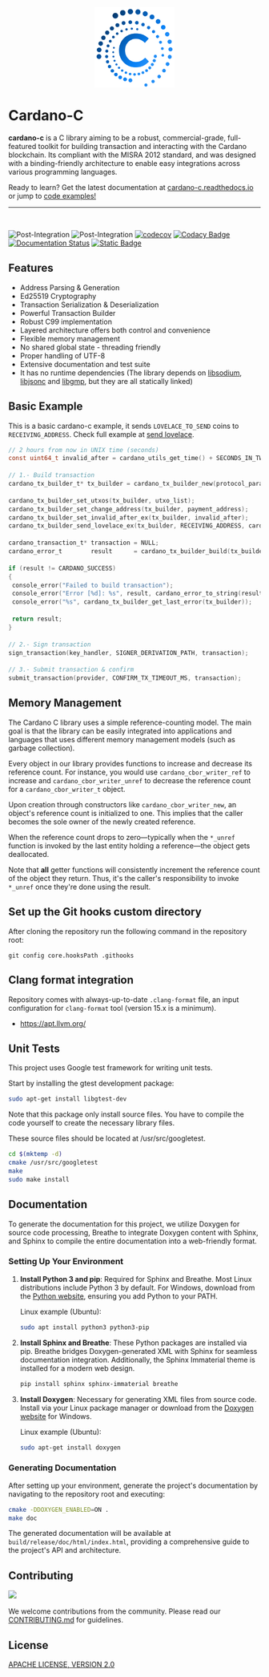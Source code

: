 <p align="center">
  <img align="middle" src=
  "assets/cardano-c-logo-small.png"
  height="160" />
</p>

# Cardano-C

**cardano-c** is a C library aiming to be a robust, commercial-grade, full-featured toolkit for building transaction and interacting with the Cardano blockchain. Its compliant with the MISRA 2012 standard,
and was designed with a binding-friendly architecture to enable easy integrations across various programming languages.

Ready to learn? Get the latest documentation at [cardano-c.readthedocs.io](https://cardano-c.readthedocs.io/) or jump to [code examples!](examples/)

---
<br>

![Post-Integration](https://github.com/Biglup/cardano-c/actions/workflows/unit-test.yml/badge.svg)
![Post-Integration](https://github.com/Biglup/cardano-c/actions/workflows/static-code-analysis.yml/badge.svg)
[![codecov](https://codecov.io/gh/Biglup/cardano-c/graph/badge.svg?token=A5U3U5KGG7)](https://codecov.io/gh/Biglup/cardano-c)
[![Codacy Badge](https://app.codacy.com/project/badge/Grade/36ac650a4b694421bf6780a110e2f65a)](https://app.codacy.com/gh/Biglup/cardano-c/dashboard?utm_source=gh&utm_medium=referral&utm_content=&utm_campaign=Badge_grade)
[![Documentation Status](https://readthedocs.org/projects/cardano-c/badge/?version=latest)](https://cardano-c.readthedocs.io/en/latest/?badge=latest)
[![Static Badge](https://img.shields.io/badge/Funded_By-Project_Catalyst-133ff0?logo=cardano&logoColor=ffffff)](https://projectcatalyst.io/)

## Features

- Address Parsing & Generation
- Ed25519 Cryptography
- Transaction Serialization & Deserialization
- Powerful Transaction Builder
- Robust C99 implementation
- Layered architecture offers both control and convenience
- Flexible memory management
- No shared global state - threading friendly
- Proper handling of UTF-8
- Extensive documentation and test suite
- It has no runtime dependencies (The library depends on [libsodium](https://github.com/jedisct1/libsodium), [libjsonc](https://github.com/json-c/json-c) and [libgmp](https://gmplib.org/), but they are all statically linked)

## Basic Example

This is a basic cardano-c example, it sends `LOVELACE_TO_SEND` coins to `RECEIVING_ADDRESS`. Check full example at [send lovelace](examples/src/send_lovelace_example.c).

```c
// 2 hours from now in UNIX time (seconds)
const uint64_t invalid_after = cardano_utils_get_time() + SECONDS_IN_TWO_HOURS;

// 1.- Build transaction
cardano_tx_builder_t* tx_builder = cardano_tx_builder_new(protocol_params, provider);

cardano_tx_builder_set_utxos(tx_builder, utxo_list);
cardano_tx_builder_set_change_address(tx_builder, payment_address);
cardano_tx_builder_set_invalid_after_ex(tx_builder, invalid_after);
cardano_tx_builder_send_lovelace_ex(tx_builder, RECEIVING_ADDRESS, cardano_utils_safe_strlen(RECEIVING_ADDRESS, 128), LOVELACE_TO_SEND);

cardano_transaction_t* transaction = NULL;
cardano_error_t        result      = cardano_tx_builder_build(tx_builder, &transaction);

if (result != CARDANO_SUCCESS)
{
 console_error("Failed to build transaction");
 console_error("Error [%d]: %s", result, cardano_error_to_string(result));
 console_error("%s", cardano_tx_builder_get_last_error(tx_builder));

 return result;
}

// 2.- Sign transaction
sign_transaction(key_handler, SIGNER_DERIVATION_PATH, transaction);

// 3.- Submit transaction & confirm
submit_transaction(provider, CONFIRM_TX_TIMEOUT_MS, transaction);
```

## Memory Management

The Cardano C library uses a simple reference-counting model. The main goal is that the library can be easily integrated
into applications and languages that uses different memory management models (such as garbage collection).

Every object in our library provides functions to increase and decrease its reference count. For instance, you would use `cardano_cbor_writer_ref` to increase and `cardano_cbor_writer_unref` to decrease the reference count for a `cardano_cbor_writer_t` object.

Upon creation through constructors like `cardano_cbor_writer_new`, an object's reference count is initialized to one.
This implies that the caller becomes the sole owner of the newly created reference.

When the reference count drops to zero—typically when the `*_unref` function is invoked by the last entity
holding a reference—the object gets deallocated.

Note that **all** getter functions will consistently increment the reference count of the object they return. Thus, it's the caller's responsibility to invoke `*_unref` once they're done using the result.

## Set up the Git hooks custom directory

After cloning the repository run the following command in the
repository root:

```shell
git config core.hooksPath .githooks
```

## Clang format integration

Repository comes with always-up-to-date `.clang-format` file, an input configuration
for `clang-format` tool (version 15.x is a minimum). 

- https://apt.llvm.org/

## Unit Tests

This project uses Google test framework for writing unit tests.

Start by installing the gtest development package:

```bash
sudo apt-get install libgtest-dev
```

Note that this package only install source files. You have to compile the code yourself to create the necessary
library files.

These source files should be located at /usr/src/googletest.

```bash
cd $(mktemp -d)
cmake /usr/src/googletest
make
sudo make install
```

## Documentation

To generate the documentation for this project, we utilize Doxygen for source code processing, Breathe to integrate Doxygen content with Sphinx, and Sphinx to compile the entire documentation into a web-friendly format.

### Setting Up Your Environment

1. **Install Python 3 and pip**: Required for Sphinx and Breathe. Most Linux distributions include Python 3 by default. For Windows, download from the [Python website](https://www.python.org/downloads/), ensuring you add Python to your PATH.

   Linux example (Ubuntu):
   ```bash
   sudo apt install python3 python3-pip
   ```

2. **Install Sphinx and Breathe**: These Python packages are installed via pip. Breathe bridges Doxygen-generated XML with Sphinx for seamless documentation integration. Additionally, the Sphinx Immaterial theme is installed for a modern web design.
   ```bash
   pip install sphinx sphinx-immaterial breathe
   ```

3. **Install Doxygen**: Necessary for generating XML files from source code. Install via your Linux package manager or download from the [Doxygen website](https://www.doxygen.nl/download.html) for Windows.

   Linux example (Ubuntu):
   ```bash
   sudo apt-get install doxygen
   ```

### Generating Documentation

After setting up your environment, generate the project's documentation by navigating to the repository root and executing:

```bash
cmake -DDOXYGEN_ENABLED=ON .
make doc
```

The generated documentation will be available at `build/release/doc/html/index.html`, providing a comprehensive guide to the project's API and architecture.

## Contributing

<a href="https://github.com/Biglup/cardano-c/graphs/contributors">
  <img src="https://contrib.rocks/image?repo=Biglup/cardano-c&max=500&columns=20&anon=1" />
</a>

We welcome contributions from the community. Please read our [CONTRIBUTING.md](CONTRIBUTING.md) for guidelines.

## License 

[APACHE LICENSE, VERSION 2.0](https://apache.org/licenses/LICENSE-2.0)
